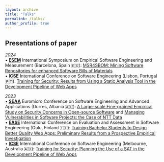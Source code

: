 ```yaml
---
layout: archive
title: "Talks"
permalink: /talks/
author_profile: true
---
```

## Presentations of paper

_2024<br/>_
• [**ESEM**](https://conf.researchr.org/home/esem-2024) International Symposium on Empirical Software Engineering and Measurement (Barcelona, Spain 🇪🇸): [MSR4SBOM: Mining Software Repositories for enhanced Software Bills of Materials](https://doi.org/10.1145/3674805.3695390)<br/>
• [**ICSE**](https://conf.researchr.org/home/icse-2024) International Conference on Software Engineering (Lisbon, Portugal 🇵🇹): [Training for Security: Results from Using a Static Analysis Tool in the Development Pipeline of Web Apps](https://doi.org/10.1145/3639474.3640073)<br/>

_2023<br/>_
• [**SEAA**](https://dsd-seaa2023.com/seaa) Euromicro Conference on Software Engineering and Advanced Applications (Durres, Albania 🇦🇱): [A Large-scale Fine-grained Empirical Study on Security Concerns in Open-source Software](https://doi.org/10.1109/SEAA60479.2023.00069) and [Managing Vulnerabilities in Software Projects: the Case of NTT Data](https://doi.org/10.1109/SEAA60479.2023.00046)<br/>
• [**EASE**](https://conf.researchr.org/home/ease-2023) International Conference on Evaluation and Assessment in Software Engineering (Oulu, Finland 🇫🇮): [Training Bachelor Students to Design Better Quality Web Apps: Preliminary Results from a Prospective Empirical Investigation](https://doi.org/10.1145/3593434.3593957) <br/>
• [**ICSE**](https://conf.researchr.org/home/icse-2023) International Conference on Software Engineering (Melbourne, Australia 🇦🇺): [Training for Security: Planning the Use of a SAT in the Development Pipeline of Web Apps](https://doi.org/10.1109/ICSE-SEET58685.2023.00010) <br/>
